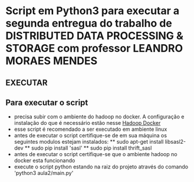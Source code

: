 # Script em Python3 para executar a segunda entregua do trabalho de DISTRIBUTED DATA PROCESSING & STORAGE com professor LEANDRO MORAES MENDES 

## EXECUTAR 
## Para executar o script
   * precisa subir com o ambiente do hadoop no docker. A configuração e instalação do que é necessário estão nesse [Hadoop Docker](https://github.com/fabiogjardim/bigdata_docker/)
   * esse script é recomendado a ser executado em ambiente linux
   * antes de executar o script certifique-se de em sua máquina os seguintes modulos estejam instalados:
    ** sudo apt-get install libsasl2-dev
    ** sudo pip install 'sasl'
    ** sudo pip install thrift_sasl
   * antes de executar o script certifique-se que o ambiente hadoop no docker esta funcionando
   * execute o script python estando na raiz do projeto através do comando 'python3 aula2/main.py'
